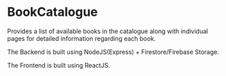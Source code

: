 # BookCatalogue

Provides a list of available books in the catalogue along with individual pages for detailed information regarding each book.

The Backend is built using NodeJS(Express) + Firestore/Firebase Storage.

The Frontend is built using ReactJS.
